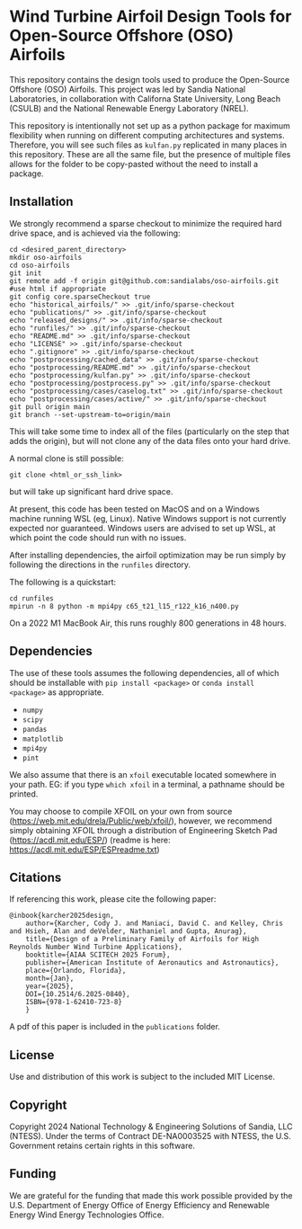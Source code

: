 Wind Turbine Airfoil Design Tools for Open-Source Offshore (OSO) Airfoils
=========================================================================

This repository contains the design tools used to produce the Open-Source Offshore (OSO) Airfoils.  This project was led by Sandia National Laboratories, in collaboration with Californa State University, Long Beach (CSULB) and the National Renewable Energy Laboratory (NREL).

This repository is intentionally not set up as a python package for maximum flexibility when running on different computing architectures and systems.  Therefore, you will see such files as `kulfan.py` replicated in many places in this repository.  These are all the same file, but the presence of multiple files allows for the folder to be copy-pasted without the need to install a package.


Installation
------------

We strongly recommend a sparse checkout to minimize the required hard drive space, and is achieved via the following:
```
cd <desired_parent_directory>
mkdir oso-airfoils
cd oso-airfoils
git init
git remote add -f origin git@github.com:sandialabs/oso-airfoils.git #use html if appropriate
git config core.sparseCheckout true
echo "historical_airfoils/" >> .git/info/sparse-checkout
echo "publications/" >> .git/info/sparse-checkout
echo "released_designs/" >> .git/info/sparse-checkout
echo "runfiles/" >> .git/info/sparse-checkout
echo "README.md" >> .git/info/sparse-checkout
echo "LICENSE" >> .git/info/sparse-checkout
echo ".gitignore" >> .git/info/sparse-checkout
echo "postprocessing/cached_data" >> .git/info/sparse-checkout
echo "postprocessing/README.md" >> .git/info/sparse-checkout
echo "postprocessing/kulfan.py" >> .git/info/sparse-checkout
echo "postprocessing/postprocess.py" >> .git/info/sparse-checkout
echo "postprocessing/cases/caselog.txt" >> .git/info/sparse-checkout
echo "postprocessing/cases/active/" >> .git/info/sparse-checkout
git pull origin main
git branch --set-upstream-to=origin/main
```

This will take some time to index all of the files (particularly on the step that adds the origin), but will not clone any of the data files onto your hard drive.

A normal clone is still possible:
```
git clone <html_or_ssh_link>
```
but will take up significant hard drive space.

At present, this code has been tested on MacOS and on a Windows machine running WSL (eg, Linux).  Native Windows support is not currently expected nor guaranteed.  Windows users are advised to set up WSL, at which point the code should run with no issues.

After installing dependencies, the airfoil optimization may be run simply by following the directions in the `runfiles` directory.

The following is a quickstart:
```
cd runfiles
mpirun -n 8 python -m mpi4py c65_t21_l15_r122_k16_n400.py
```

On a 2022 M1 MacBook Air, this runs roughly 800 generations in 48 hours.


Dependencies
------------

The use of these tools assumes the following dependencies, all of which should be installable with `pip install <package>` or `conda install <package>` as appropriate.

- `numpy`
- `scipy`
- `pandas`
- `matplotlib`
- `mpi4py`
- `pint`

We also assume that there is an `xfoil` executable located somewhere in your path.  EG: if you type `which xfoil` in a terminal, a pathname should be printed.  

You may choose to compile XFOIL on your own from source (https://web.mit.edu/drela/Public/web/xfoil/), however, we recommend simply obtaining XFOIL through a distribution of Engineering Sketch Pad (https://acdl.mit.edu/ESP/) (readme is here: https://acdl.mit.edu/ESP/ESPreadme.txt)

Citations
---------

If referencing this work, please cite the following paper:

```
@inbook{karcher2025design, 
    author={Karcher, Cody J. and Maniaci, David C. and Kelley, Chris and Hsieh, Alan and deVelder, Nathaniel and Gupta, Anurag}, 
    title={Design of a Preliminary Family of Airfoils for High Reynolds Number Wind Turbine Applications}, 
    booktitle={AIAA SCITECH 2025 Forum}, 
    publisher={American Institute of Aeronautics and Astronautics}, 
    place={Orlando, Florida}, 
    month={Jan},
    year={2025},
    DOI={10.2514/6.2025-0840},
    ISBN={978-1-62410-723-8}
    }
```

A pdf of this paper is included in the `publications` folder.


License
-------

Use and distribution of this work is subject to the included MIT License.


Copyright
---------

Copyright 2024 National Technology & Engineering Solutions of Sandia, LLC (NTESS). Under the terms of Contract DE-NA0003525 with NTESS, the U.S. Government retains certain rights in this software.


Funding
-------

We are grateful for the funding that made this work possible provided by the U.S. Department of Energy Office of Energy Efficiency and Renewable Energy Wind Energy Technologies Office.